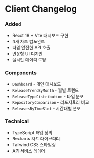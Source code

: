 # Client Changelog

### Added

- React 18 + Vite 대시보드 구현
- 4개 차트 컴포넌트
- 타입 안전한 API 호출
- 반응형 UI 디자인
- 실시간 데이터 로딩

### Components

- `Dashboard` - 메인 대시보드
- `ReleaseTrendByMonth` - 월별 트렌드
- `ReleaseTypeDistribution` - 타입 분포
- `RepositoryComparison` - 리포지토리 비교
- `ReleasesByTimeSlot` - 시간대별 분포

### Technical

- TypeScript 타입 정의
- Recharts 차트 라이브러리
- Tailwind CSS 스타일링
- API 서비스 레이어
